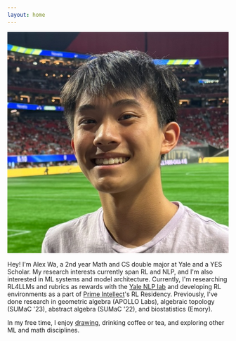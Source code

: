 ```yaml
---
layout: home
---
```


<div class="profile-container">
  <img src="public/pfp.jpg" alt="Alex Wa" class="profile-image">
  <div class="profile-content">
    <p>
      Hey! I'm Alex Wa, a 2nd year Math and CS double major at Yale and a YES Scholar. My research interests currently span RL and NLP, and I'm also interested in ML systems and model architecture. Currently, I'm researching RL4LLMs and rubrics as rewards with the <a href="https://nlp.cs.yale.edu/" target="_blank">Yale NLP lab</a> and developing RL environments as a part of <a href="https://app.primeintellect.ai/dashboard/environments" target="_blank">Prime Intellect</a>'s RL Residency. Previously, I've done research in geometric algebra (APOLLO Labs), algebraic topology (SUMaC '23), abstract algebra (SUMaC '22), and biostatistics (Emory).
    </p>
    <p>
      In my free time, I enjoy <a href="https://www.instagram.com/alex_wa_art/" target="_blank">drawing</a>, drinking coffee or tea, and exploring other ML and math disciplines.
    </p>
  </div>
</div>